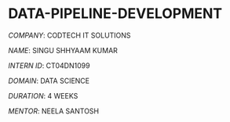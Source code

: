 # DATA-PIPELINE-DEVELOPMENT

*COMPANY*: CODTECH IT SOLUTIONS

*NAME*: SINGU SHHYAAM KUMAR

*INTERN ID*: CT04DN1099

*DOMAIN*: DATA SCIENCE

*DURATION*: 4 WEEKS

*MENTOR*: NEELA SANTOSH

